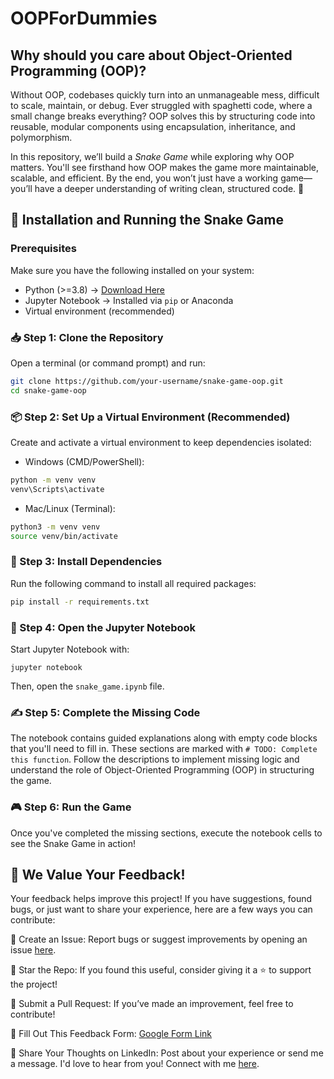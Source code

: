 # OOPForDummies

## Why should you care about Object-Oriented Programming (OOP)? 

Without OOP, codebases quickly turn into an unmanageable mess, difficult to scale, maintain, or debug. 
Ever struggled with spaghetti code, where a small change breaks everything? 
OOP solves this by structuring code into reusable, modular components using encapsulation, inheritance, and polymorphism. 

In this repository, we’ll build a *Snake Game* while exploring why OOP matters. 
You'll see firsthand how OOP makes the game more maintainable, scalable, and efficient. 
By the end, you won’t just have a working game—you’ll have a deeper understanding of writing clean, structured code. 🚀

## 🚀 Installation and Running the Snake Game

### Prerequisites
Make sure you have the following installed on your system:

- Python (>=3.8) → [Download Here](https://www.python.org/downloads/)
- Jupyter Notebook → Installed via `pip` or Anaconda
- Virtual environment (recommended)

### 📥 Step 1: Clone the Repository
Open a terminal (or command prompt) and run:
```bash
git clone https://github.com/your-username/snake-game-oop.git
cd snake-game-oop
```

### 📦 Step 2: Set Up a Virtual Environment (Recommended)
Create and activate a virtual environment to keep dependencies isolated:

- Windows (CMD/PowerShell):
```bash
python -m venv venv
venv\Scripts\activate
```

- Mac/Linux (Terminal):
```bash
python3 -m venv venv
source venv/bin/activate
```

### 📌 Step 3: Install Dependencies
Run the following command to install all required packages:
```bash
pip install -r requirements.txt
```

### 🏁 Step 4: Open the Jupyter Notebook
Start Jupyter Notebook with:
```
jupyter notebook
```

Then, open the `snake_game.ipynb` file.

### ✍️ Step 5: Complete the Missing Code
The notebook contains guided explanations along with empty code blocks that you'll need to fill in. These sections are marked with `# TODO: Complete this function`. Follow the descriptions to implement missing logic and understand the role of Object-Oriented Programming (OOP) in structuring the game.

### 🎮 Step 6: Run the Game
Once you've completed the missing sections, execute the notebook cells to see the Snake Game in action!


## 📢 We Value Your Feedback!
Your feedback helps improve this project! If you have suggestions, found bugs, or just want to share your experience, here are a few ways you can contribute:

🔹 Create an Issue: Report bugs or suggest improvements by opening an issue [here](https://github.com/yesterdaysurvivor/OOPForDummies/issues).

🔹 Star the Repo: If you found this useful, consider giving it a ⭐ to support the project!

🔹 Submit a Pull Request: If you’ve made an improvement, feel free to contribute!

🔹 Fill Out This Feedback Form: [Google Form Link](https://forms.gle/8SnDToz5tytxL6AH6)

🔹 Share Your Thoughts on LinkedIn: Post about your experience or send me a message. I'd love to hear from you! Connect with me [here](https://www.linkedin.com/in/sakshaymahna/).
